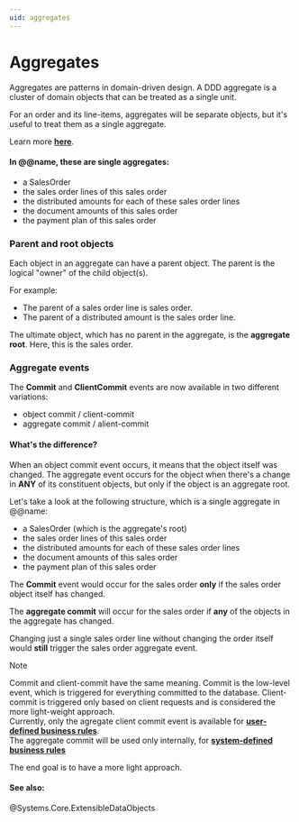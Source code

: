 ```yaml
---
uid: aggregates
---
```


# Aggregates

Aggregates are patterns in domain-driven design. A DDD aggregate is a cluster of domain objects that can be treated as a single unit. 

For an order and its line-items, aggregates will be separate objects, but it's useful to treat them as a single aggregate.

Learn more **[here](https://martinfowler.com/bliki/DDD_Aggregate.html)**.

#### In @@name, these are single aggregates:

- a SalesOrder
- the sales order lines of this sales order
- the distributed amounts for each of these sales order lines
- the document amounts of this sales order
- the payment plan of this sales order

### Parent and root objects

Each object in an aggregate can have a parent object. The parent is the logical "owner" of the child object(s).

For example:

- The parent of a sales order line is sales order.
- The parent of a distributed amount is the sales order line.

The ultimate object, which has no parent in the aggregate, is the **aggregate root**. Here, this is the sales order.


### Aggregate events

The **Commit** and **ClientCommit** events are now available in two different variations:

- object commit / client-commit
- aggregate commit / alient-commit

#### What's the difference?

When an object commit event occurs, it means that the object itself was changed. The aggregate event occurs for the object when there's a change in **ANY** of its constituent objects, but only if the object is an aggregate root.

Let's take a look at the following structure, which is a single aggregate in @@name:

- a SalesOrder (which is the aggregate's root)
- the sales order lines of this sales order
- the distributed amounts for each of these sales order lines
- the document amounts of this sales order
- the payment plan of this sales order

The **Commit** event would occur for the sales order **only** if the sales order object itself has changed. 

The **aggregate commit** will occur for the sales order if **any** of the objects in the aggregate has changed. 

Changing just a single sales order line without changing the order itself would **still** trigger the sales order aggregate event.

> [!NOTE] 
> 
> Commit and client-commit have the same meaning. Commit is the low-level event, which is triggered for everything committed to the database. Client-commit is triggered only based on client requests and is considered the more light-weight approach.<br>
> Currently, only the agregate client commit event is available for **[user-defined business rules](https://docs.erp.net/tech/advanced/user-business-rules/index.html)**. <br> The aggregate commit will be used only internally, for **[system-defined business rules](xref:system-business-rules)**

The end goal is to have a more light approach. 

#### See also: 

@Systems.Core.ExtensibleDataObjects

